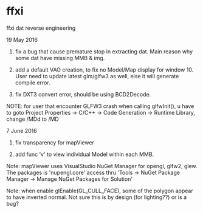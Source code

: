 # ffxi
ffxi dat reverse engineering

19 May 2016
1) fix a bug that cause premature stop in extracting dat.  Main reason why some dat have missing MMB & img.

2) add a default VAO creation, to fix no Model/Map display for window 10.  User need to update latest glm/glfw3 as well, else it will generate compile error.

3) fix DXT3 convert error, should be using BCD2Decode.


NOTE:
for user that encounter GLFW3 crash when calling glfwInit(), u have to goto Project Properties -> C/C++ -> Code Generation ->
Runtime Library, change /MDd to /MD

7 June 2016
1) fix transparency for mapViewer

2) add func 'v' to view individual Model within each MMB.

Note: mapViewer uses VisualStudio NuGet Manager for opengl, glfw2, glew.  The packages is 'nupengl.core'
access thru 'Tools -> NuGet Package Manager -> Manage NuGet Packages for Solution'

Note: when enable glEnable(GL_CULL_FACE), some of the polygon appear to have inverted normal.  Not sure this is by design (for lighting??) or is a bug?
